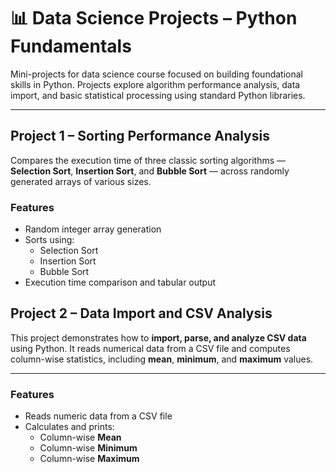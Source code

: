 # 📊 Data Science Projects – Python Fundamentals

Mini-projects for data science course focused on building foundational skills in Python. Projects explore algorithm performance analysis, data import, and basic statistical processing using standard Python libraries.

---

##  Project 1 – Sorting Performance Analysis

Compares the execution time of three classic sorting algorithms — **Selection Sort**, **Insertion Sort**, and **Bubble Sort** — across randomly generated arrays of various sizes.

###  Features
- Random integer array generation
- Sorts using:
  - Selection Sort
  - Insertion Sort
  - Bubble Sort
- Execution time comparison and tabular output


##  Project 2 – Data Import and CSV Analysis

This project demonstrates how to **import, parse, and analyze CSV data** using Python. It reads numerical data from a CSV file and computes column-wise statistics, including **mean**, **minimum**, and **maximum** values.

---

###  Features
- Reads numeric data from a CSV file
- Calculates and prints:
  - Column-wise **Mean**
  - Column-wise **Minimum**
  - Column-wise **Maximum**
